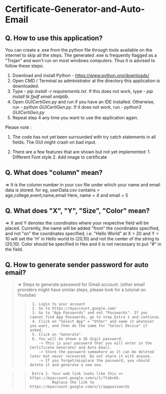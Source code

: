 # Certificate-Generator-and-Auto-Email

## Q. How to use this application?
  You can create a .exe from the python file through tools available on the internet to skip all the steps. The generated .exe is frequently flagged as a "Trojan" and won't run on most windows computers. Thus it is advised to follow these steps: 

  1. Download and install Python - https://www.python.org/downloads/
  2. Open CMD / Terminal as administrator at the directory this application is downloaded.
  3. Type - *pip install -r requirements.txt*. If this does not work, type - *pip install tk fpdf email smtplib*.
  4. Open *GUICertiGen.py* and run if you have an IDE installed. Otherwise, run - *python GUICertiGen.py*. If it does not work, run - *python3 GUICertiGen.py*
  5. Repeat step 4 any time you want to use the application again.

Please note :
  1. The code has not yet been surrounded with try catch statements in all fields. The GUI might crash on bad input.
  
  2. There are a few features that are shown but not yet implemented:
    1. Different Font style
    2. Add image to certificate
    
## Q. What does "column" mean?
=> It is the column number in your csv file under which your name and email data is stored.
  for eg, 
  userData.csv contains > age,college,event,name,email
  Here, name = 4 and email = 5

## Q. What does "X", "Y", "Size", "Color" mean?
=> X and Y denotes the coordinates where your respective field will be placed. Currently, the name will be added "from" the coordinates specified, and not "on" the coordinates specified, i.e. "Hello World" at X = 20 and Y = 10 will set the 'H' in Hello world to (20,10) and not the center of the string to (20,10).
   Color should be specified in Hex and it is not necessary to put "#" in the field.
   
## Q. How to generate sender password for auto email?
> => Steps to generate password for Gmail account. (other email providers might have similar steps, please look for a tutorial on Youtube)
>>      1. Login to your account
>>      2. Go to https://myaccount.google.com/
>>      3. Go to "App Passwords" and not "Passwords". If you cannot find App Passwords, go to step Extra 1 and continue.
>>      4. Click on "Select App" > "Other" and name it whatever you want, and then do the same for "Select Device" if asked.
>>      5. Click on "Generate".
>>      6. You will be shown a 16 digit password.
>>         -> This is your password that you will enter in the Certificate Generator and Auto Email. 
>>         -> Store the password somewhere as it can be deleted later but never recovered. Do not share it with anyone. 
>>         -> If you forget/misplace the password, you should delete it and generate a new one.
      
>>      Extra 1. Your web link looks like this => https://myaccount.google.com/u/1/?tab=kk.
>>               Replace the link to https://myaccount.google.com/u/1/apppasswords
                          

